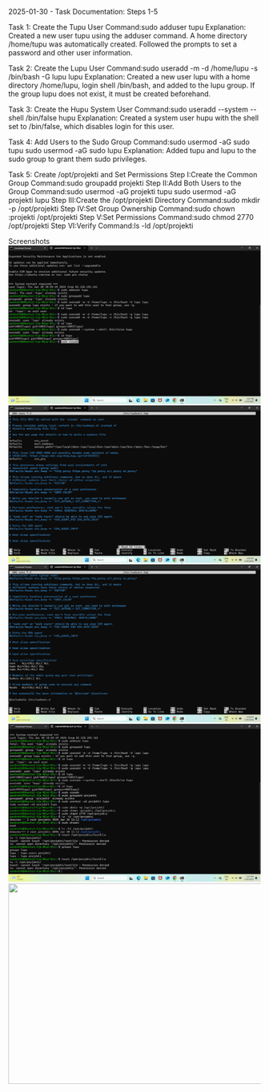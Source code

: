 2025-01-30 - Task Documentation: Steps 1-5

Task 1: Create the Tupu User
Command:sudo adduser tupu
Explanation:
Created a new user tupu using the adduser command.
A home directory /home/tupu was automatically created.
Followed the prompts to set a password and other user information.

Task 2: Create the Lupu User
Command:sudo useradd -m -d /home/lupu -s /bin/bash -G lupu lupu
Explanation:
Created a new user lupu with a home directory /home/lupu, login shell /bin/bash, and added to the lupu group.
If the group lupu does not exist, it must be created beforehand.

Task 3: Create the Hupu System User
Command:sudo useradd --system --shell /bin/false hupu
Explanation:
Created a system user hupu with the shell set to /bin/false, which disables login for this user.

Task 4: Add Users to the Sudo Group
Command:sudo usermod -aG sudo tupu
        sudo usermod -aG sudo lupu
Explanation:
Added tupu and lupu to the sudo group to grant them sudo privileges.

Task 5: Create /opt/projekti and Set Permissions
Step I:Create the Common Group
Command:sudo groupadd projekti
Step II:Add Both Users to the Group
Command:sudo usermod -aG projekti tupu
        sudo usermod -aG projekti lupu
Step III:Create the /opt/projekti Directory
Command:sudo mkdir -p /opt/projekti
Step IV:Set Group Ownership
Command:sudo chown :projekti /opt/projekti
Step V:Set Permissions
Command:sudo chmod 2770 /opt/projekti
Step VI:Verify
Command:ls -ld /opt/projekti

Screenshots
![Image Description](images/A31.png)
![Image Description](images/A32.png)
![Image Description](images/A33.png)
![Image Description](images/A34.png)
<img src="img/A31.png" width="550" height="400"><br />






